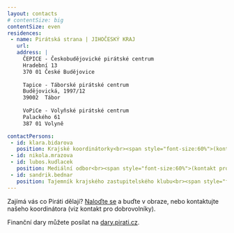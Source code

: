 ```yaml
---
layout: contacts
# contentSize: big
contentSize: even
residences:
 - name: Pirátská strana | JIHOČESKÝ KRAJ
   url:
   address: |
     ČEPICE - Českobudějovické pirátské centrum
     Hradební 13
     370 01 České Budějovice
   
     Tapice - Táborské pirátské centrum
     Budějovická, 1997/12
     39002  Tábor
     
     VoPiCe - Volyňské pirátské centrum
     Palackého 61
     387 01 Volyně

contactPersons:
 - id: klara.bidarova
   position: Krajské koordinátorky<br><span style="font-size:60%">(kontakt pro dobrovolníky a zájemce o členství)</span>
 - id: nikola.mrazova  
 - id: lubos.kudlacek
   position: Mediální odbor<br><span style="font-size:60%">(kontakt pro novináře)</span>
 - id: sandrik.bednar
   position: Tajemník krajského zastupitelského klubu<br><span style="font-size:60%">(kontakt na krajský zastupitelský klub)</span>
---
```



Zajímá vás co Piráti dělají? [Naloďte se](https://nalodeni.pirati.cz/) a buďte v obraze, nebo kontaktujte našeho koordinátora (viz kontakt pro dobrovolníky).

Finanční dary můžete posílat na [dary.pirati.cz](https://dary.pirati.cz/podpor-kraj/jihocesky/).
